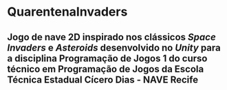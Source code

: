 # QuarentenaInvaders

## Jogo de nave 2D inspirado nos clássicos *Space Invaders* e *Asteroids* desenvolvido no *Unity* para a disciplina Programação de Jogos 1 do curso técnico em Programação de Jogos da Escola Técnica Estadual Cícero Dias - NAVE Recife